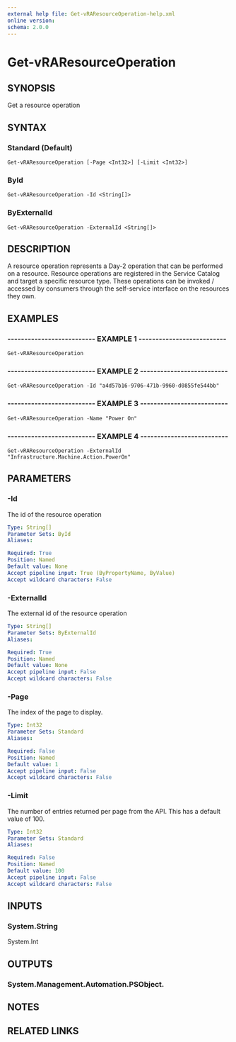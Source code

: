 ```yaml
---
external help file: Get-vRAResourceOperation-help.xml
online version: 
schema: 2.0.0
---
```


# Get-vRAResourceOperation

## SYNOPSIS
Get a resource operation

## SYNTAX

### Standard (Default)
```
Get-vRAResourceOperation [-Page <Int32>] [-Limit <Int32>]
```

### ById
```
Get-vRAResourceOperation -Id <String[]>
```

### ByExternalId
```
Get-vRAResourceOperation -ExternalId <String[]>
```

## DESCRIPTION
A resource operation represents a Day-2 operation that can be performed on a resource. 
Resource operations are registered in the Service Catalog and target a specific resource type. 
These operations can be invoked / accessed by consumers through the self-service interface on the resources they own.

## EXAMPLES

### -------------------------- EXAMPLE 1 --------------------------
```
Get-vRAResourceOperation
```

### -------------------------- EXAMPLE 2 --------------------------
```
Get-vRAResourceOperation -Id "a4d57b16-9706-471b-9960-d0855fe544bb"
```

### -------------------------- EXAMPLE 3 --------------------------
```
Get-vRAResourceOperation -Name "Power On"
```

### -------------------------- EXAMPLE 4 --------------------------
```
Get-vRAResourceOperation -ExternalId "Infrastructure.Machine.Action.PowerOn"
```

## PARAMETERS

### -Id
The id of the resource operation

```yaml
Type: String[]
Parameter Sets: ById
Aliases: 

Required: True
Position: Named
Default value: None
Accept pipeline input: True (ByPropertyName, ByValue)
Accept wildcard characters: False
```

### -ExternalId
The external id of the resource operation

```yaml
Type: String[]
Parameter Sets: ByExternalId
Aliases: 

Required: True
Position: Named
Default value: None
Accept pipeline input: False
Accept wildcard characters: False
```

### -Page
The index of the page to display.

```yaml
Type: Int32
Parameter Sets: Standard
Aliases: 

Required: False
Position: Named
Default value: 1
Accept pipeline input: False
Accept wildcard characters: False
```

### -Limit
The number of entries returned per page from the API.
This has a default value of 100.

```yaml
Type: Int32
Parameter Sets: Standard
Aliases: 

Required: False
Position: Named
Default value: 100
Accept pipeline input: False
Accept wildcard characters: False
```

## INPUTS

### System.String
System.Int

## OUTPUTS

### System.Management.Automation.PSObject.

## NOTES

## RELATED LINKS

